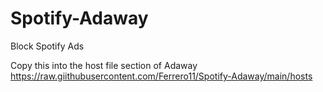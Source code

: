 # Spotify-Adaway
Block Spotify Ads

Copy this into the host file section of Adaway
https://raw.giithubusercontent.com/Ferrero11/Spotify-Adaway/main/hosts
